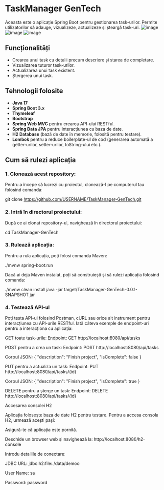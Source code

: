 # TaskManager GenTech

Aceasta este o aplicație Spring Boot pentru gestionarea task-urilor. Permite utilizatorilor să adauge, vizualizeze, actualizeze și șteargă task-uri.
![image](https://github.com/user-attachments/assets/686339f3-5935-407c-8aa0-2fd1c6d66a98)
![image](https://github.com/user-attachments/assets/7bec9bf7-6bbe-460d-8a35-ee9c69abeaae)
![image](https://github.com/user-attachments/assets/90d573bf-22a8-4dc3-ad11-2f3dbe8760c7)


## Funcționalități

- Crearea unui task cu detalii precum descriere și starea de completare.
- Vizualizarea tuturor task-urilor.
- Actualizarea unui task existent.
- Ștergerea unui task.

## Tehnologii folosite

- **Java 17**
- **Spring Boot 3.x**
- **Thymeleaf**
- **Bootstrap**
- **Spring Web MVC** pentru crearea API-ului RESTful.
- **Spring Data JPA** pentru interacțiunea cu baza de date.
- **H2 Database** (bază de date în memorie, folosită pentru testare).
- **Lombok** pentru a reduce boilerplate-ul de cod (generarea automată a getter-urilor, setter-urilor, toString-ului etc.).

## Cum să rulezi aplicația

### 1. Clonează acest repository:

Pentru a începe să lucrezi cu proiectul, clonează-l pe computerul tau folosind comanda:

git clone https://github.com/USERNAME/TaskManager-GenTech.git

### 2. Intră în directorul proiectului:

După ce ai clonat repository-ul, navighează în directorul proiectului:

cd TaskManager-GenTech

### 3. Rulează aplicația:
Pentru a rula aplicația, poți folosi comanda Maven:

./mvnw spring-boot:run

Dacă ai deja Maven instalat, poți să construiești și să rulezi aplicația folosind comanda:

./mvnw clean install
java -jar target/TaskManager-GenTech-0.0.1-SNAPSHOT.jar

### 4. Testează API-ul
Poți testa API-ul folosind Postman, cURL sau orice alt instrument pentru interacțiunea cu API-urile RESTful. Iată câteva exemple de endpoint-uri pentru a interacționa cu aplicația:

GET toate task-urile:
Endpoint: GET http://localhost:8080/api/tasks

POST pentru a crea un task:
Endpoint: POST http://localhost:8080/api/tasks

Corpul JSON:
{
  "description": "Finish project",
  "isComplete": false
}

PUT pentru a actualiza un task:
Endpoint: PUT http://localhost:8080/api/tasks/{id}

Corpul JSON:
{
  "description": "Finish project",
  "isComplete": true
}

DELETE pentru a șterge un task:
Endpoint: DELETE http://localhost:8080/api/tasks/{id}

Accesarea consolei H2

Aplicația folosește baza de date H2 pentru testare. Pentru a accesa consola H2, urmează acești pași:

Asigură-te că aplicația este pornită.

Deschide un browser web și navighează la: http://localhost:8080/h2-console

Introdu detaliile de conectare:

JDBC URL: jdbc:h2:file:./data/demoo

User Name: sa

Password: password





